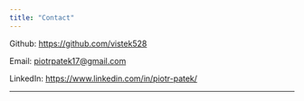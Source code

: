 ```yaml
---
title: "Contact"
---
```


Github: https://github.com/vistek528

Email: piotrpatek17@gmail.com

LinkedIn: https://www.linkedin.com/in/piotr-patek/

---

